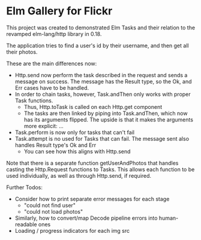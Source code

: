 # Elm Gallery for Flickr
This project was created to demonstrated Elm Tasks and their relation to the revamped elm-lang/http library in 0.18.

The application tries to find a user's id by their username, and then get all their photos.

These are the main differences now:
 - Http.send now perform the task described in the request and sends a message on success. The message has the Result type, so the Ok, and Err cases have to be handled.
 - In order to chain tasks, however, Task.andThen only works with proper Task functions.
   - Thus, Http.toTask is called on each Http.get component
   - The tasks are then linked by piping into Task.andThen, which now has its arguments flipped. The upside is that it makes the arguments more explicit: ...
 - Task.perform is now only for tasks that can't fail
  - Task.attempt is no used for Tasks that can fail. The message sent also handles Result type's Ok and Err
    - You can see how this aligns with Http.send

Note that there is a separate function getUserAndPhotos that handles casting the Http.Request functions to Tasks.
This allows each function to be used individually, as well as through Http.send, if required.

Further Todos:
  - Consider how to print separate error messages for each stage
    - "could not find user"
    - "could not load photos"
  - Similarly, how to convert/map Decode pipeline errors into human-readable ones
  - Loading / progress indicators for each img src
